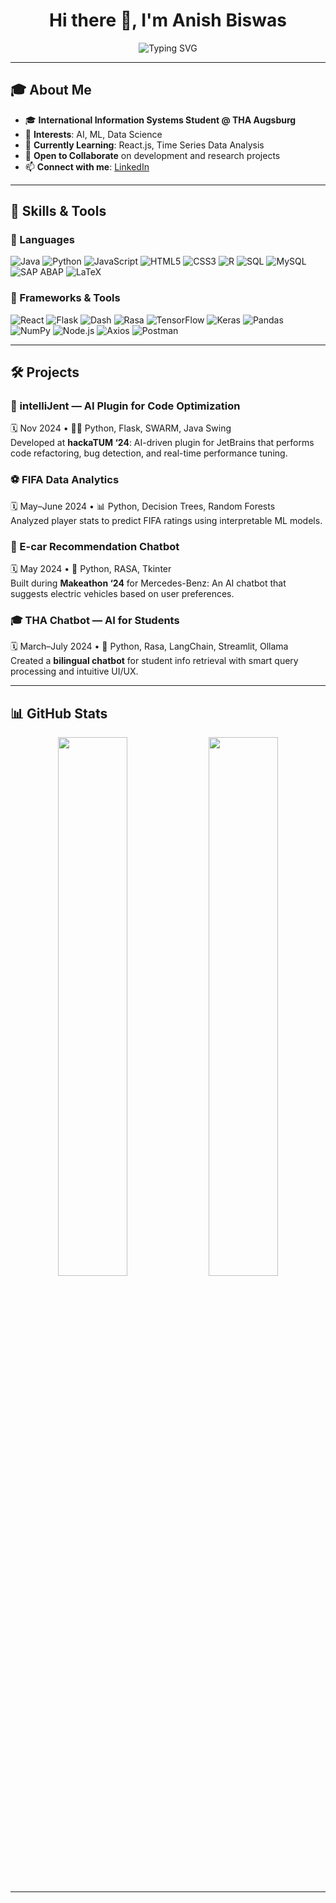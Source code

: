 <h1 align="center">Hi there 👋, I'm Anish Biswas</h1>
<p align="center">
  <img src="https://readme-typing-svg.herokuapp.com?font=Fira+Code&size=18&pause=1000&color=3F8CFF&center=true&vCenter=true&width=435&lines=Internation Information Systems Student @THA Augsburg;AI/ML+Enthusiast;Full-Stack+Developer;" alt="Typing SVG" />
</p>

---

## 🎓 About Me

- 🎓 **International Information Systems Student @ THA Augsburg**  
- 🤖 **Interests**: AI, ML, Data Science  
- 🌱 **Currently Learning**: React.js, Time Series Data Analysis  
- 🤝 **Open to Collaborate** on development and research projects  
- 📫 **Connect with me**: [LinkedIn](https://www.linkedin.com/in/anish-biswas-b08077200/)

---

## 🧠 Skills & Tools

### 📝 Languages  
![Java](https://img.shields.io/badge/Java-ED8B00?style=flat&logo=java&logoColor=white)
![Python](https://img.shields.io/badge/Python-3776AB?style=flat&logo=python&logoColor=white)
![JavaScript](https://img.shields.io/badge/JavaScript-F7DF1E?style=flat&logo=javascript&logoColor=black)
![HTML5](https://img.shields.io/badge/HTML5-E34F26?style=flat&logo=html5&logoColor=white)
![CSS3](https://img.shields.io/badge/CSS3-1572B6?style=flat&logo=css3&logoColor=white)
![R](https://img.shields.io/badge/R-276DC3?style=flat&logo=r&logoColor=white)
![SQL](https://img.shields.io/badge/SQL-4479A1?style=flat&logo=postgresql&logoColor=white)
![MySQL](https://img.shields.io/badge/MySQL-4479A1?style=flat&logo=mysql&logoColor=white)
![SAP ABAP](https://img.shields.io/badge/SAP%20ABAP-0FAAFF?style=flat&logo=sap&logoColor=white)
![LaTeX](https://img.shields.io/badge/LaTeX-008080?style=flat&logo=latex&logoColor=white)

### 🧰 Frameworks & Tools  
![React](https://img.shields.io/badge/React-61DAFB?style=flat&logo=react&logoColor=black)
![Flask](https://img.shields.io/badge/Flask-000000?style=flat&logo=flask&logoColor=white)
![Dash](https://img.shields.io/badge/Dash-0175C2?style=flat&logo=plotly&logoColor=white)
![Rasa](https://img.shields.io/badge/Rasa-5B4699?style=flat&logo=rasa&logoColor=white)
![TensorFlow](https://img.shields.io/badge/TensorFlow-FF6F00?style=flat&logo=tensorflow&logoColor=white)
![Keras](https://img.shields.io/badge/Keras-D00000?style=flat&logo=keras&logoColor=white)
![Pandas](https://img.shields.io/badge/Pandas-150458?style=flat&logo=pandas&logoColor=white)
![NumPy](https://img.shields.io/badge/NumPy-013243?style=flat&logo=numpy&logoColor=white)
![Node.js](https://img.shields.io/badge/Node.js-339933?style=flat&logo=node.js&logoColor=white)
![Axios](https://img.shields.io/badge/Axios-5A29E4?style=flat&logo=axios&logoColor=white)
![Postman](https://img.shields.io/badge/Postman-FF6C37?style=flat&logo=postman&logoColor=white)

---

## 🛠 Projects

### 🧠 intelliJent — AI Plugin for Code Optimization  
🗓️ Nov 2024 • 👨‍💻 Python, Flask, SWARM, Java Swing  
Developed at **hackaTUM ‘24**: AI-driven plugin for JetBrains that performs code refactoring, bug detection, and real-time performance tuning.

### ⚽ FIFA Data Analytics  
🗓️ May–June 2024 • 📊 Python, Decision Trees, Random Forests  
Analyzed player stats to predict FIFA ratings using interpretable ML models.

### 🚗 E-car Recommendation Chatbot  
🗓️ May 2024 • 🤖 Python, RASA, Tkinter  
Built during **Makeathon ‘24** for Mercedes-Benz: An AI chatbot that suggests electric vehicles based on user preferences.

### 🎓 THA Chatbot — AI for Students  
🗓️ March–July 2024 • 💬 Python, Rasa, LangChain, Streamlit, Ollama  
Created a **bilingual chatbot** for student info retrieval with smart query processing and intuitive UI/UX.

---

## 📊 GitHub Stats

<p align="center">
  <img src="https://github-readme-stats.vercel.app/api?username=anish-dev21&show_icons=true&theme=tokyonight&hide_title=true&include_all_commits=true&count_private=true" width="47%" />
  <img src="https://github-readme-stats.vercel.app/api/top-langs/?username=anish-dev21&layout=compact&theme=tokyonight&langs_count=8" width="47%" />
</p>

---
